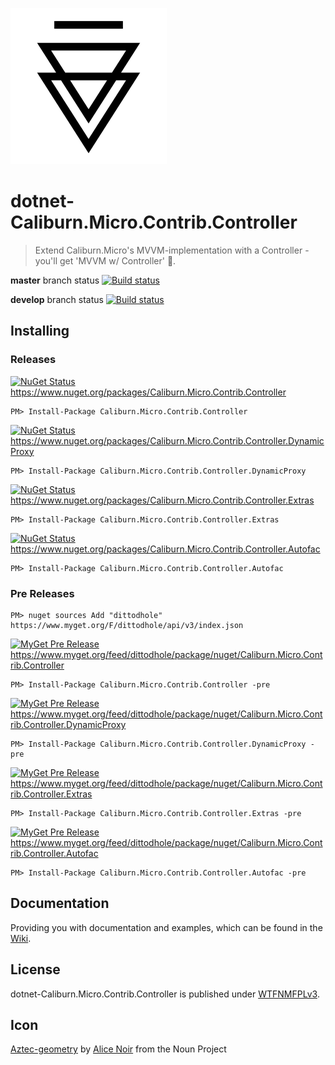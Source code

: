 ![Icon](https://raw.githubusercontent.com/dittodhole/dotnet-Caliburn.Micro.Contrib.Controller/master/assets/noun_710304_cc.png)

# dotnet-Caliburn.Micro.Contrib.Controller
> Extend Caliburn.Micro's MVVM-implementation with a Controller - you'll get 'MVVM w/ Controller' :beers:.

**master** branch status
[![Build status](https://ci.appveyor.com/api/projects/status/7kceqcal6m29lwx5?svg=true)](//ci.appveyor.com/project/dittodhole/dotnet-caliburn-micro-contrib-controller)

**develop** branch status
[![Build status](https://ci.appveyor.com/api/projects/status/7kceqcal6m29lwx5/branch/develop?svg=true)](//ci.appveyor.com/project/dittodhole/dotnet-caliburn-micro-contrib-controller/branch/develop)

## Installing

### Releases

[![NuGet Status](http://img.shields.io/nuget/v/Caliburn.Micro.Contrib.Controller.svg?style=flat-square)](//www.nuget.org/packages/Caliburn.Micro.Contrib.Controller)
https://www.nuget.org/packages/Caliburn.Micro.Contrib.Controller

    PM> Install-Package Caliburn.Micro.Contrib.Controller

[![NuGet Status](http://img.shields.io/nuget/v/Caliburn.Micro.Contrib.Controller.DynamicProxy.svg?style=flat-square)](//www.nuget.org/packages/Caliburn.Micro.Contrib.Controller.DynamicProxy)
https://www.nuget.org/packages/Caliburn.Micro.Contrib.Controller.DynamicProxy

    PM> Install-Package Caliburn.Micro.Contrib.Controller.DynamicProxy

[![NuGet Status](http://img.shields.io/nuget/v/Caliburn.Micro.Contrib.Controller.Extras.svg?style=flat-square)](//www.nuget.org/packages/Caliburn.Micro.Contrib.Controller.Extras)
https://www.nuget.org/packages/Caliburn.Micro.Contrib.Controller.Extras

    PM> Install-Package Caliburn.Micro.Contrib.Controller.Extras

[![NuGet Status](http://img.shields.io/nuget/v/Caliburn.Micro.Contrib.Controller.Autofac.svg?style=flat-square)](//www.nuget.org/packages/Caliburn.Micro.Contrib.Controller.Autofac)
https://www.nuget.org/packages/Caliburn.Micro.Contrib.Controller.Autofac

    PM> Install-Package Caliburn.Micro.Contrib.Controller.Autofac

### Pre Releases

    PM> nuget sources Add "dittodhole" https://www.myget.org/F/dittodhole/api/v3/index.json

[![MyGet Pre Release](https://img.shields.io/myget/dittodhole/vpre/Caliburn.Micro.Contrib.Controller.svg?style=flat-square)](//www.myget.org/feed/dittodhole/package/nuget/Caliburn.Micro.Contrib.Controller)
https://www.myget.org/feed/dittodhole/package/nuget/Caliburn.Micro.Contrib.Controller

    PM> Install-Package Caliburn.Micro.Contrib.Controller -pre

[![MyGet Pre Release](https://img.shields.io/myget/dittodhole/vpre/Caliburn.Micro.Contrib.Controller.DynamicProxy.svg?style=flat-square)](//www.myget.org/feed/dittodhole/package/nuget/Caliburn.Micro.Contrib.Controller.DynamicProxy)
https://www.myget.org/feed/dittodhole/package/nuget/Caliburn.Micro.Contrib.Controller.DynamicProxy

    PM> Install-Package Caliburn.Micro.Contrib.Controller.DynamicProxy -pre

[![MyGet Pre Release](https://img.shields.io/myget/dittodhole/vpre/Caliburn.Micro.Contrib.Controller.Extras.svg?style=flat-square)](//www.myget.org/feed/dittodhole/package/nuget/Caliburn.Micro.Contrib.Controller.Extras)
https://www.myget.org/feed/dittodhole/package/nuget/Caliburn.Micro.Contrib.Controller.Extras

    PM> Install-Package Caliburn.Micro.Contrib.Controller.Extras -pre

[![MyGet Pre Release](https://img.shields.io/myget/dittodhole/vpre/Caliburn.Micro.Contrib.Controller.Autofac.svg?style=flat-square)](//www.myget.org/feed/dittodhole/package/nuget/Caliburn.Micro.Contrib.Controller.Autofac)
https://www.myget.org/feed/dittodhole/package/nuget/Caliburn.Micro.Contrib.Controller.Autofac

    PM> Install-Package Caliburn.Micro.Contrib.Controller.Autofac -pre

## Documentation

Providing you with documentation and examples, which can be found in the [Wiki](//github.com/dittodhole/dotnet-Caliburn.Micro.Contrib.Controller/wiki).

## License

dotnet-Caliburn.Micro.Contrib.Controller is published under [WTFNMFPLv3](//github.com/dittodhole/WTFNMFPLv3).

## Icon

[Aztec-geometry](//thenounproject.com/term/aztec-geometry/710304/) by [Alice Noir](//thenounproject.com/AliceNoir/) from the Noun Project
